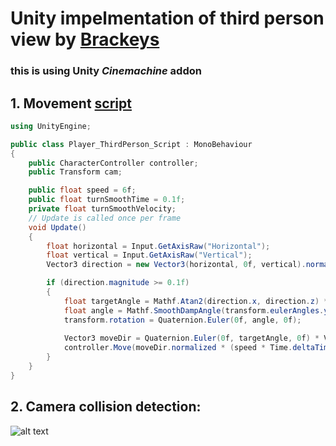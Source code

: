 # Unity impelmentation of third person view by [Brackeys](https://www.youtube.com/watch?v=4HpC--2iowE&list=PLPV2KyIb3jR5QFsefuO2RlAgWEz6EvVi6&index=63)

### this is using Unity _Cinemachine_ addon 

## 1. Movement [script](Assets/Scripts/Player/Player_ThirdPerson_Script.cs)
```cs
using UnityEngine;

public class Player_ThirdPerson_Script : MonoBehaviour
{
    public CharacterController controller;
    public Transform cam;

    public float speed = 6f;
    public float turnSmoothTime = 0.1f;
    private float turnSmoothVelocity;
    // Update is called once per frame
    void Update()
    {
        float horizontal = Input.GetAxisRaw("Horizontal");
        float vertical = Input.GetAxisRaw("Vertical");
        Vector3 direction = new Vector3(horizontal, 0f, vertical).normalized;

        if (direction.magnitude >= 0.1f)
        {
            float targetAngle = Mathf.Atan2(direction.x, direction.z) * Mathf.Rad2Deg + cam.eulerAngles.y;
            float angle = Mathf.SmoothDampAngle(transform.eulerAngles.y, targetAngle, ref turnSmoothVelocity, turnSmoothTime);
            transform.rotation = Quaternion.Euler(0f, angle, 0f);
            
            Vector3 moveDir = Quaternion.Euler(0f, targetAngle, 0f) * Vector3.forward;
            controller.Move(moveDir.normalized * (speed * Time.deltaTime));
        }
    }
}
```

## 2. Сamera collision detection:

![alt text](https://github.com/Chu-4hun/SecondJournal/blob/8c28f04dfd13c6fa2150b16a50cb6818edcb4fd3/transition.gif)
